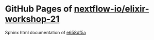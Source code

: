 GitHub Pages of [nextflow-io/elixir-workshop-21](https://github.com/nextflow-io/elixir-workshop-21.git)
===
Sphinx html documentation of [e658df5a](https://github.com/nextflow-io/elixir-workshop-21/tree/e658df5a296a6923509eae92214c008a158202c2)
